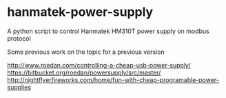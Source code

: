 # hanmatek-power-supply
A python script to control Hanmatek HM310T power supply on modbus protocol

Some previous work on the topic for a previous version  

http://www.roedan.com/controlling-a-cheap-usb-power-supply/
https://bitbucket.org/roedan/powersupply/src/master/
http://nightflyerfireworks.com/home/fun-with-cheap-programable-power-supplies
